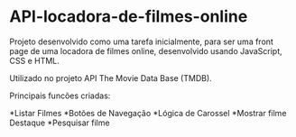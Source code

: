 # API-locadora-de-filmes-online
Projeto desenvolvido como uma tarefa inicialmente, para ser uma front page de uma locadora de filmes online, desenvolvido usando JavaScript, CSS e HTML.

Utilizado no projeto API The Movie Data Base (TMDB).

Principais funcões criadas:

*Listar Filmes
*Botões de Navegação
*Lógica de Carossel
*Mostrar filme Destaque
*Pesquisar filme

